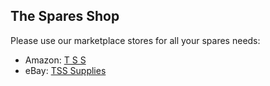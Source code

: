 ## The Spares Shop

Please use our marketplace stores for all your spares needs:

* Amazon: [T S S](https://www.amazon.co.uk/s?i=merchant-items&me=AN1P1GLLI6W3J)
* eBay: [TSS Supplies](https://stores.ebay.co.uk/tsssupplies)
